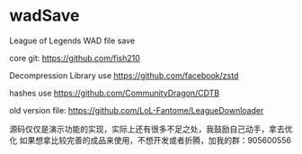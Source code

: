 # wadSave
League of Legends WAD file save

core git: https://github.com/fish210

Decompression Library use https://github.com/facebook/zstd

hashes use https://github.com/CommunityDragon/CDTB

old version file: https://github.com/LoL-Fantome/LeagueDownloader

源码仅仅是演示功能的实现，实际上还有很多不足之处，我鼓励自己动手，拿去优化
如果想拿比较完善的成品来使用，不想开发或者折腾，加我的群：905600556

